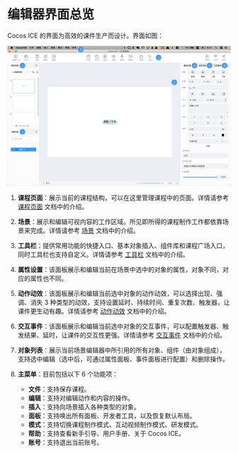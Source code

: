 # 编辑器界面总览

Cocos ICE 的界面为高效的课件生产而设计。界面如图：

 ![课程制作模式](img/Curriculum.png)

1. **课程页面**：展示当前的课程结构，可以在这里管理课程中的页面。详情请参考 [课程页面](../../page/index.md) 文档中的介绍。

2. **场景**：展示和编辑可视内容的工作区域。所见即所得的课程制作工作都依靠场景来完成。详情请参考 [场景](../../scene/index.md) 文档中的介绍。

3. **工具栏**：提供常用功能的快捷入口、基本对象插入、组件库和课程广场入口，同时工具栏也支持自定义。详情请参考 [工具栏](../../tools/index.md) 文档中的介绍。

4. **属性设置**：该面板展示和编辑当前在场景中选中的对象的属性，对象不同，对应的属性也不同。

5. **动作动效**：该面板展示和编辑当前选中对象的动作动效，可以选择出现、强调、消失 3 种类型的动效，支持设置延时、持续时间、重复次数、触发器，让课件更生动有趣。详情请参考 [动作动效](../../effect/index.md) 文档中的介绍。

6. **交互事件**：该面板展示和编辑当前选中对象的交互事件，可以配置触发器、触发结果、延时，让课件的交互性更强。详情请参考 [交互事件](../../event/index.md) 文档中的介绍。

7. **对象列表**：展示当前场景编辑器中所引用的所有对象、组件（由对象组成），支持选中编辑（选中后，可通过属性面板、事件面板进行配置）和删除操作。

8. **主菜单**：目前包括以下 6 个功能项：

    - **文件**：支持保存课程。
    - **编辑**：支持对编辑动作和内容的操作。
    - **插入**：支持向场景插入各种类型的对象。
    - **面板**：支持唤出所有面板、开发者工具，以及恢复默认布局。
    - **模式**：支持切换课程制作模式、互动视频制作模式、研发模式。
    - **帮助**：支持查看新手引导、用户手册、关于 Cocos ICE。
    - **账号**：支持退出当前账号。
